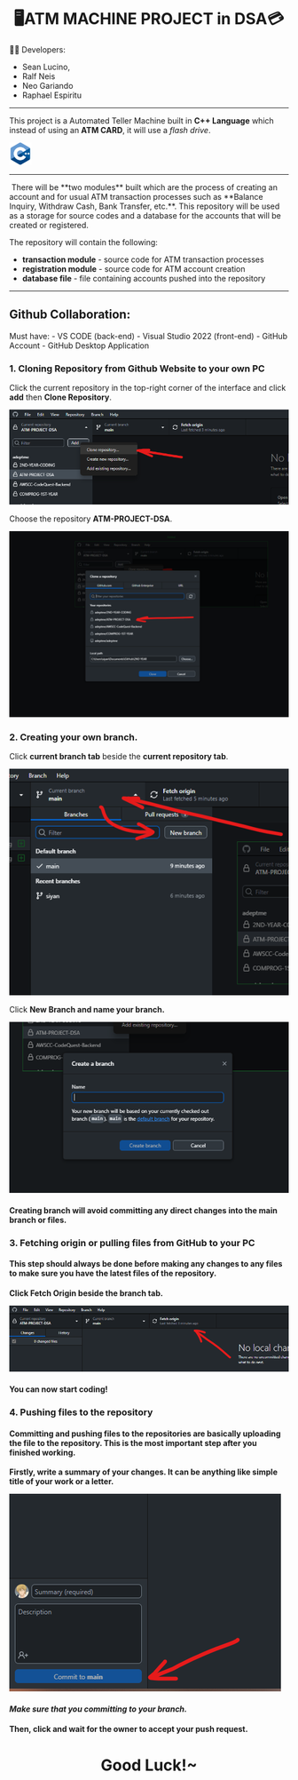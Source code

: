 <h1 align="center">🖥️ATM MACHINE PROJECT in DSA💳</h1>

🧑‍💻 Developers: 
- Sean Lucino,
- Ralf Neis
- Neo Gariando
- Raphael Espiritu
 ---
This project is a Automated Teller Machine built in **C++ Language** which instead of using an **ATM CARD**, it will use a *flash drive*.

<img src="https://raw.githubusercontent.com/devicons/devicon/master/icons/cplusplus/cplusplus-original.svg" alt="cplusplus" width="40" height="40"/> </a> 

---

<p>&nbsp;There will be **two modules** built which are the process of creating an account and for usual ATM transaction processes such as **Balance Inquiry, Withdraw Cash, Bank Transfer, etc.**.
This repository will be used as a storage for source codes and a database for the accounts that will be created or registered.</p>

The repository will contain the following:
- **transaction module** - source code for ATM transaction processes
- **registration module** - source code for ATM account creation
- **database file** - file containing accounts pushed into the repository
  
---

<h2 align="left" > Github Collaboration: </h2>
Must have:
- VS CODE (back-end)
- Visual Studio 2022 (front-end)
- GitHub Account
- GitHub Desktop Application

<h3 align="left" > 1. Cloning Repository from Github Website to your own PC </h3>
    <p>Click the current repository in the top-right corner of the interface and click <b>add</b> then <b>Clone Repository</b>.</p>
    <img src="./assets/clone_repo.png" alt=""/> </a> 
    <p>Choose the repository <b>ATM-PROJECT-DSA</b>.</p>
    <img src="./assets/pick_repo.png" alt=""/> </a> 

<h3 align="left" > 2. Creating your own branch. </h3>
    <p>Click <b>current branch tab</b> beside the <b>current repository tab</b>.</p>
    <img src="./assets/create_branch.png" alt=""/> </a> 
    <p>Click <b>New Branch<b> and name your branch.</p>
    <img src="./assets/name_branch.png" alt=""/> </a> 
    <h4><b>Creating branch will avoid committing any direct changes into the main branch or files.</b></h4>

<h3 align="left" > 3. Fetching origin or pulling files from GitHub to your PC </h3>
    <h4>This step should always be done before making any changes to any files to make sure you have the <b>latest files of the repository.</b></h4>
    <p>Click <b>Fetch Origin</b> beside the branch tab.</p>
    <img src="./assets/fetch_origin.png" alt=""/> </a> 
    <h4><b>You can now start coding!</b></h4>

<h3 align="left" > 4. Pushing files to the repository </h3>
    <h4>Committing and pushing files to the repositories are basically uploading the file to the repository. This is the most important step after you finished working.</h4>
    <p>Firstly, write a summary of your changes. It can be anything like simple title of your work or a letter.</p>
    <img src="./assets/commit_branch.png" alt=""/> </a> 
    <h4><i>Make sure that you committing to your branch.</i></h4>
    <h4>Then, click <b><push origin.</b> and wait for the owner to accept your push request.</h4>
    <h1 align='center'>Good Luck!~</h1>
    

